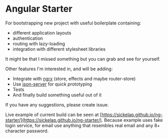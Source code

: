 # Angular Starter

For bootstrapping new project with useful boilerplate containing:

- different application layouts
- authentication
- routing with lazy-loading
- integration with different stylesheet libraries

It might be that I missed something but you can grab and see for yourself.

Other features I'm interested in, and will be adding:

- Integrate with [ngrx](https://github.com/ngrx) (store, effects and maybe router-store)
- Use [json-server](https://github.com/typicode/json-server) for quick prototyping
- Tests
- And finally build something useful out of it

If you have any suggestions, please create issue.

Live example of current build can be seen at [https://sickelap.github.io/ng-starter/](https://sickelap.github.io/ng-starter/). Because example uses fake login service, for email use anything that resembles real email and any 8+ character password.
